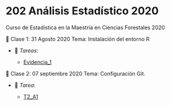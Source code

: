 # 202 Análisis Estadístico 2020
Curso de Estadística en la Maestría en Ciencias Forestales 2020

:paperclip: Clase 1: 31 Agosto 2020
Tema: Instalación del entorno R
- :file_folder: _Tareas_: 

  - [Evidencia_1](Evidencia_1_Instalacion_de_software.pdf)

:paperclip: Clase 2: 07 septiembre 2020
Tema: Configuración Git.
- :file_folder: _Tarea_:

  - [T2_A1](Tarea02_CarolinaHernandezGarcia.r)
